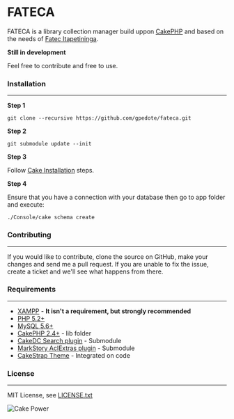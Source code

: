 FATECA
================================

FATECA is a library collection manager build uppon [CakePHP](http://www.cakephp.org) and based on the needs of [Fatec Itapetininga](http://fatecitapetininga.edu.br).

**Still in development**

Feel free to contribute and free to use.

### Installation
------------------------------------------

**Step 1**

	git clone --recursive https://github.com/gpedote/fateca.git

**Step 2**

	git submodule update --init

**Step 3**

Follow [Cake Installation](http://book.cakephp.org/2.0/en/installation.html) steps.

**Step 4**

Ensure that you have a connection with your database then go to app folder and execute:

	./Console/cake schema create

### Contributing
------------------------------------------

If you would like to contribute, clone the source on GitHub, make your changes and send me a pull request.
If you are unable to fix the issue, create a ticket and we'll see what happens from there.

### Requirements
------------------------------------------

* [XAMPP](http://www.apachefriends.org/en/xampp.html) - **It isn't a requirement, but strongly recommended**
* [PHP 5.2+](http://php.net/)
* [MySQL 5.6+](http://www.mysql.com/)
* [CakePHP 2.4+](http://www.cakephp.org) - lib folder
* [CakeDC Search plugin](http://github.com/CakeDC/search) - Submodule
* [MarkStory AclExtras plugin](https://github.com/markstory/acl_extras) - Submodule
* [CakeStrap Theme](https://github.com/Rhym/cakeStrap) - Integrated on code

### License
------------------------------------------

MIT License, see [LICENSE.txt](LICENSE.txt)

![Cake Power](https://raw.github.com/cakephp/cakephp/master/lib/Cake/Console/Templates/skel/webroot/img/cake.power.gif)
